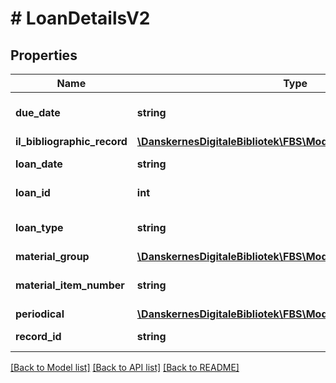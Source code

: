 # # LoanDetailsV2

## Properties

Name | Type | Description | Notes
------------ | ------------- | ------------- | -------------
**due_date** | **string** | The date when the material must be returned |
**il_bibliographic_record** | [**\DanskernesDigitaleBibliotek\FBS\Model\ILLBibliographicRecord**](ILLBibliographicRecord.md) |  | [optional]
**loan_date** | **string** | The date when the material was picked up |
**loan_id** | **int** | Identifies the loan for use when renewing the loan |
**loan_type** | **string** | The loan type, either &lt;b&gt;loan&lt;/b&gt; or &lt;b&gt;interLibraryLoan&lt;/b&gt; |
**material_group** | [**\DanskernesDigitaleBibliotek\FBS\Model\MaterialGroup**](MaterialGroup.md) |  |
**material_item_number** | **string** | Identifies the exact material that has been loaned |
**periodical** | [**\DanskernesDigitaleBibliotek\FBS\Model\Periodical**](Periodical.md) |  | [optional]
**record_id** | **string** | The FAUST number of the bibliographic record |

[[Back to Model list]](../../README.md#models) [[Back to API list]](../../README.md#endpoints) [[Back to README]](../../README.md)
